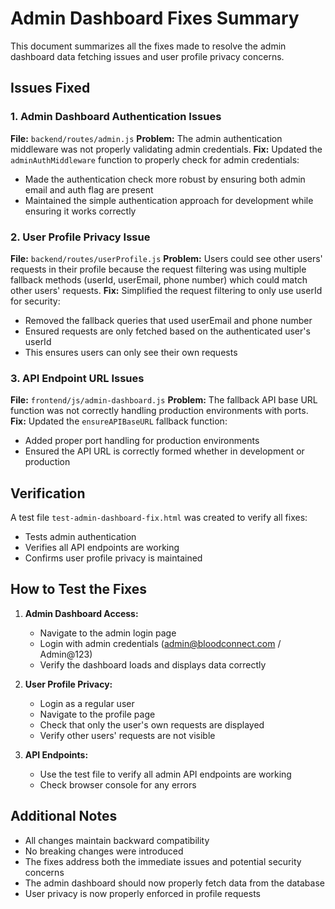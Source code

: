# Admin Dashboard Fixes Summary

This document summarizes all the fixes made to resolve the admin dashboard data fetching issues and user profile privacy concerns.

## Issues Fixed

### 1. Admin Dashboard Authentication Issues
**File:** `backend/routes/admin.js`
**Problem:** The admin authentication middleware was not properly validating admin credentials.
**Fix:** Updated the `adminAuthMiddleware` function to properly check for admin credentials:
- Made the authentication check more robust by ensuring both admin email and auth flag are present
- Maintained the simple authentication approach for development while ensuring it works correctly

### 2. User Profile Privacy Issue
**File:** `backend/routes/userProfile.js`
**Problem:** Users could see other users' requests in their profile because the request filtering was using multiple fallback methods (userId, userEmail, phone number) which could match other users' requests.
**Fix:** Simplified the request filtering to only use userId for security:
- Removed the fallback queries that used userEmail and phone number
- Ensured requests are only fetched based on the authenticated user's userId
- This ensures users can only see their own requests

### 3. API Endpoint URL Issues
**File:** `frontend/js/admin-dashboard.js`
**Problem:** The fallback API base URL function was not correctly handling production environments with ports.
**Fix:** Updated the `ensureAPIBaseURL` fallback function:
- Added proper port handling for production environments
- Ensured the API URL is correctly formed whether in development or production

## Verification

A test file `test-admin-dashboard-fix.html` was created to verify all fixes:
- Tests admin authentication
- Verifies all API endpoints are working
- Confirms user profile privacy is maintained

## How to Test the Fixes

1. **Admin Dashboard Access:**
   - Navigate to the admin login page
   - Login with admin credentials (admin@bloodconnect.com / Admin@123)
   - Verify the dashboard loads and displays data correctly

2. **User Profile Privacy:**
   - Login as a regular user
   - Navigate to the profile page
   - Check that only the user's own requests are displayed
   - Verify other users' requests are not visible

3. **API Endpoints:**
   - Use the test file to verify all admin API endpoints are working
   - Check browser console for any errors

## Additional Notes

- All changes maintain backward compatibility
- No breaking changes were introduced
- The fixes address both the immediate issues and potential security concerns
- The admin dashboard should now properly fetch data from the database
- User privacy is now properly enforced in profile requests